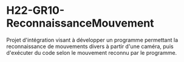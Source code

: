 # H22-GR10-ReconnaissanceMouvement
Projet d'intégration visant à développer un programme permettant la reconnaissance de mouvements divers à partir d'une caméra, puis d'exécuter du code selon le mouvement reconnu par le programme.
